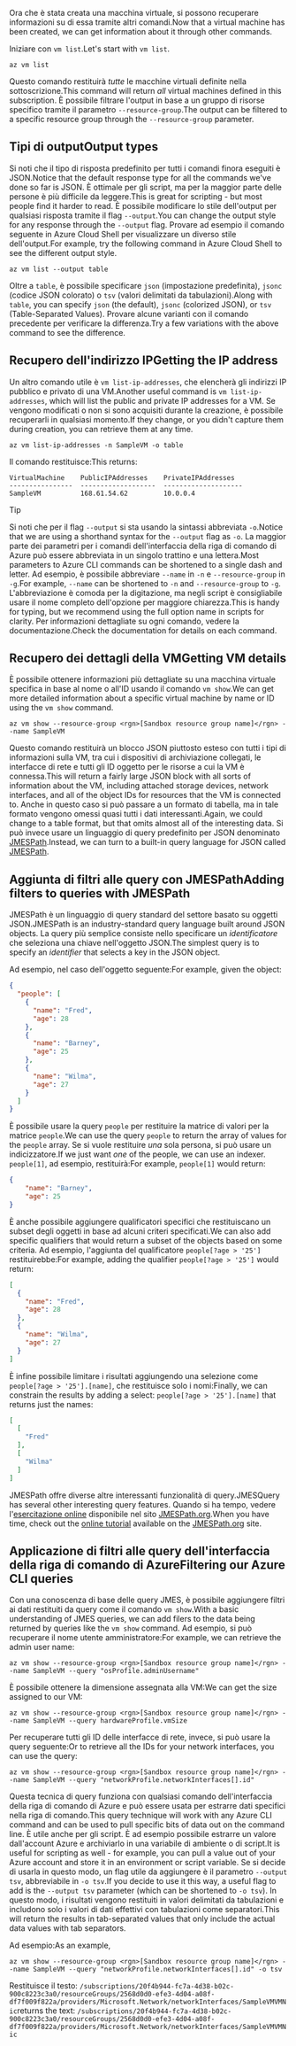 <span data-ttu-id="e5708-101">Ora che è stata creata una macchina virtuale, si possono recuperare informazioni su di essa tramite altri comandi.</span><span class="sxs-lookup"><span data-stu-id="e5708-101">Now that a virtual machine has been created, we can get information about it through other commands.</span></span>

<span data-ttu-id="e5708-102">Iniziare con `vm list`.</span><span class="sxs-lookup"><span data-stu-id="e5708-102">Let's start with `vm list`.</span></span>

```azurecli
az vm list
```

<span data-ttu-id="e5708-103">Questo comando restituirà _tutte_ le macchine virtuali definite nella sottoscrizione.</span><span class="sxs-lookup"><span data-stu-id="e5708-103">This command will return _all_ virtual machines defined in this subscription.</span></span> <span data-ttu-id="e5708-104">È possibile filtrare l'output in base a un gruppo di risorse specifico tramite il parametro `--resource-group`.</span><span class="sxs-lookup"><span data-stu-id="e5708-104">The output can be filtered to a specific resource group through the `--resource-group` parameter.</span></span> 

## <a name="output-types"></a><span data-ttu-id="e5708-105">Tipi di output</span><span class="sxs-lookup"><span data-stu-id="e5708-105">Output types</span></span>
<span data-ttu-id="e5708-106">Si noti che il tipo di risposta predefinito per tutti i comandi finora eseguiti è JSON.</span><span class="sxs-lookup"><span data-stu-id="e5708-106">Notice that the default response type for all the commands we've done so far is JSON.</span></span> <span data-ttu-id="e5708-107">È ottimale per gli script, ma per la maggior parte delle persone è più difficile da leggere.</span><span class="sxs-lookup"><span data-stu-id="e5708-107">This is great for scripting - but most people find it harder to read.</span></span> <span data-ttu-id="e5708-108">È possibile modificare lo stile dell'output per qualsiasi risposta tramite il flag `--output`.</span><span class="sxs-lookup"><span data-stu-id="e5708-108">You can change the output style for any response through the `--output` flag.</span></span> <span data-ttu-id="e5708-109">Provare ad esempio il comando seguente in Azure Cloud Shell per visualizzare un diverso stile dell'output.</span><span class="sxs-lookup"><span data-stu-id="e5708-109">For example, try the following command in Azure Cloud Shell to see the different output style.</span></span>

```azurecli
az vm list --output table
```

<span data-ttu-id="e5708-110">Oltre a `table`, è possibile specificare `json` (impostazione predefinita), `jsonc` (codice JSON colorato) o `tsv` (valori delimitati da tabulazioni).</span><span class="sxs-lookup"><span data-stu-id="e5708-110">Along with `table`, you can specify `json` (the default), `jsonc` (colorized JSON), or `tsv` (Table-Separated Values).</span></span> <span data-ttu-id="e5708-111">Provare alcune varianti con il comando precedente per verificare la differenza.</span><span class="sxs-lookup"><span data-stu-id="e5708-111">Try a few variations with the above command to see the difference.</span></span>

## <a name="getting-the-ip-address"></a><span data-ttu-id="e5708-112">Recupero dell'indirizzo IP</span><span class="sxs-lookup"><span data-stu-id="e5708-112">Getting the IP address</span></span>

<span data-ttu-id="e5708-113">Un altro comando utile è `vm list-ip-addresses`, che elencherà gli indirizzi IP pubblico e privato di una VM.</span><span class="sxs-lookup"><span data-stu-id="e5708-113">Another useful command is `vm list-ip-addresses`, which will list the public and private IP addresses for a VM.</span></span> <span data-ttu-id="e5708-114">Se vengono modificati o non si sono acquisiti durante la creazione, è possibile recuperarli in qualsiasi momento.</span><span class="sxs-lookup"><span data-stu-id="e5708-114">If they change, or you didn't capture them during creation, you can retrieve them at any time.</span></span>

```azurecli
az vm list-ip-addresses -n SampleVM -o table
```

<span data-ttu-id="e5708-115">Il comando restituisce:</span><span class="sxs-lookup"><span data-stu-id="e5708-115">This returns:</span></span>

```
VirtualMachine    PublicIPAddresses    PrivateIPAddresses
----------------  -------------------  --------------------
SampleVM          168.61.54.62         10.0.0.4
```

> [!TIP]
> <span data-ttu-id="e5708-116">Si noti che per il flag `--output` si sta usando la sintassi abbreviata `-o`.</span><span class="sxs-lookup"><span data-stu-id="e5708-116">Notice that we are using a shorthand syntax for the `--output` flag as `-o`.</span></span> <span data-ttu-id="e5708-117">La maggior parte dei parametri per i comandi dell'interfaccia della riga di comando di Azure può essere abbreviata in un singolo trattino e una lettera.</span><span class="sxs-lookup"><span data-stu-id="e5708-117">Most parameters to Azure CLI commands can be shortened to a single dash and letter.</span></span> <span data-ttu-id="e5708-118">Ad esempio, è possibile abbreviare `--name` in `-n` e `--resource-group` in `-g`.</span><span class="sxs-lookup"><span data-stu-id="e5708-118">For example, `--name` can be shortened to `-n` and `--resource-group` to `-g`.</span></span> <span data-ttu-id="e5708-119">L'abbreviazione è comoda per la digitazione, ma negli script è consigliabile usare il nome completo dell'opzione per maggiore chiarezza.</span><span class="sxs-lookup"><span data-stu-id="e5708-119">This is handy for typing, but we recommend using the full option name in scripts for clarity.</span></span> <span data-ttu-id="e5708-120">Per informazioni dettagliate su ogni comando, vedere la documentazione.</span><span class="sxs-lookup"><span data-stu-id="e5708-120">Check the documentation for details on each command.</span></span>

## <a name="getting-vm-details"></a><span data-ttu-id="e5708-121">Recupero dei dettagli della VM</span><span class="sxs-lookup"><span data-stu-id="e5708-121">Getting VM details</span></span>

<span data-ttu-id="e5708-122">È possibile ottenere informazioni più dettagliate su una macchina virtuale specifica in base al nome o all'ID usando il comando `vm show`.</span><span class="sxs-lookup"><span data-stu-id="e5708-122">We can get more detailed information about a specific virtual machine by name or ID using the `vm show` command.</span></span>

```azurecli
az vm show --resource-group <rgn>[Sandbox resource group name]</rgn> --name SampleVM
```

<span data-ttu-id="e5708-123">Questo comando restituirà un blocco JSON piuttosto esteso con tutti i tipi di informazioni sulla VM, tra cui i dispositivi di archiviazione collegati, le interfacce di rete e tutti gli ID oggetto per le risorse a cui la VM è connessa.</span><span class="sxs-lookup"><span data-stu-id="e5708-123">This will return a fairly large JSON block with all sorts of information about the VM, including attached storage devices, network interfaces, and all of the object IDs for resources that the VM is connected to.</span></span> <span data-ttu-id="e5708-124">Anche in questo caso si può passare a un formato di tabella, ma in tale formato vengono omessi quasi tutti i dati interessanti.</span><span class="sxs-lookup"><span data-stu-id="e5708-124">Again, we could change to a table format, but that omits almost all of the interesting data.</span></span> <span data-ttu-id="e5708-125">Si può invece usare un linguaggio di query predefinito per JSON denominato [JMESPath](http://jmespath.org/).</span><span class="sxs-lookup"><span data-stu-id="e5708-125">Instead, we can turn to a built-in query language for JSON called [JMESPath](http://jmespath.org/).</span></span>

## <a name="adding-filters-to-queries-with-jmespath"></a><span data-ttu-id="e5708-126">Aggiunta di filtri alle query con JMESPath</span><span class="sxs-lookup"><span data-stu-id="e5708-126">Adding filters to queries with JMESPath</span></span>

<span data-ttu-id="e5708-127">JMESPath è un linguaggio di query standard del settore basato su oggetti JSON.</span><span class="sxs-lookup"><span data-stu-id="e5708-127">JMESPath is an industry-standard query language built around JSON objects.</span></span> <span data-ttu-id="e5708-128">La query più semplice consiste nello specificare un _identificatore_ che seleziona una chiave nell'oggetto JSON.</span><span class="sxs-lookup"><span data-stu-id="e5708-128">The simplest query is to specify an _identifier_ that selects a key in the JSON object.</span></span>

<span data-ttu-id="e5708-129">Ad esempio, nel caso dell'oggetto seguente:</span><span class="sxs-lookup"><span data-stu-id="e5708-129">For example, given the object:</span></span>

```json
{
  "people": [
    {
      "name": "Fred",
      "age": 28
    },
    {
      "name": "Barney",
      "age": 25
    },
    {
      "name": "Wilma",
      "age": 27
    }
  ]
}
```

<span data-ttu-id="e5708-130">È possibile usare la query `people` per restituire la matrice di valori per la matrice `people`.</span><span class="sxs-lookup"><span data-stu-id="e5708-130">We can use the query `people` to return the array of values for the `people` array.</span></span> <span data-ttu-id="e5708-131">Se si vuole restituire _una_ sola persona, si può usare un indicizzatore.</span><span class="sxs-lookup"><span data-stu-id="e5708-131">If we just want _one_ of the people, we can use an indexer.</span></span> <span data-ttu-id="e5708-132">`people[1]`, ad esempio, restituirà:</span><span class="sxs-lookup"><span data-stu-id="e5708-132">For example, `people[1]` would return:</span></span>

```json
{
    "name": "Barney",
    "age": 25
}
```

<span data-ttu-id="e5708-133">È anche possibile aggiungere qualificatori specifici che restituiscano un subset degli oggetti in base ad alcuni criteri specificati.</span><span class="sxs-lookup"><span data-stu-id="e5708-133">We can also add specific qualifiers that would return a subset of the objects based on some criteria.</span></span> <span data-ttu-id="e5708-134">Ad esempio, l'aggiunta del qualificatore `people[?age > '25']` restituirebbe:</span><span class="sxs-lookup"><span data-stu-id="e5708-134">For example, adding the qualifier `people[?age > '25']` would return:</span></span>

```json
[
  {
    "name": "Fred",
    "age": 28
  },
  {
    "name": "Wilma",
    "age": 27
  }
]
```

<span data-ttu-id="e5708-135">È infine possibile limitare i risultati aggiungendo una selezione come `people[?age > '25'].[name]`, che restituisce solo i nomi:</span><span class="sxs-lookup"><span data-stu-id="e5708-135">Finally, we can constrain the results by adding a select: `people[?age > '25'].[name]` that returns just the names:</span></span>

```json
[
  [
    "Fred"
  ],
  [
    "Wilma"
  ]
]
```

<span data-ttu-id="e5708-136">JMESPath offre diverse altre interessanti funzionalità di query.</span><span class="sxs-lookup"><span data-stu-id="e5708-136">JMESQuery has several other interesting query features.</span></span> <span data-ttu-id="e5708-137">Quando si ha tempo, vedere l'[esercitazione online](http://jmespath.org/tutorial.html) disponibile nel sito [JMESPath.org](http://jmespath.org/).</span><span class="sxs-lookup"><span data-stu-id="e5708-137">When you have time, check out the [online tutorial](http://jmespath.org/tutorial.html) available on the [JMESPath.org](http://jmespath.org/) site.</span></span>

## <a name="filtering-our-azure-cli-queries"></a><span data-ttu-id="e5708-138">Applicazione di filtri alle query dell'interfaccia della riga di comando di Azure</span><span class="sxs-lookup"><span data-stu-id="e5708-138">Filtering our Azure CLI queries</span></span>

<span data-ttu-id="e5708-139">Con una conoscenza di base delle query JMES, è possibile aggiungere filtri ai dati restituiti da query come il comando `vm show`.</span><span class="sxs-lookup"><span data-stu-id="e5708-139">With a basic understanding of JMES queries, we can add filers to the data being returned by queries like the `vm show` command.</span></span> <span data-ttu-id="e5708-140">Ad esempio, si può recuperare il nome utente amministratore:</span><span class="sxs-lookup"><span data-stu-id="e5708-140">For example, we can retrieve the admin user name:</span></span>

```azurecli
az vm show --resource-group <rgn>[Sandbox resource group name]</rgn> --name SampleVM --query "osProfile.adminUsername"
```

<span data-ttu-id="e5708-141">È possibile ottenere la dimensione assegnata alla VM:</span><span class="sxs-lookup"><span data-stu-id="e5708-141">We can get the size assigned to our VM:</span></span>

```azurecli
az vm show --resource-group <rgn>[Sandbox resource group name]</rgn> --name SampleVM --query hardwareProfile.vmSize
```

<span data-ttu-id="e5708-142">Per recuperare tutti gli ID delle interfacce di rete, invece, si può usare la query seguente:</span><span class="sxs-lookup"><span data-stu-id="e5708-142">Or to retrieve all the IDs for your network interfaces, you can use the query:</span></span>

```azurecli
az vm show --resource-group <rgn>[Sandbox resource group name]</rgn> --name SampleVM --query "networkProfile.networkInterfaces[].id"
```

<span data-ttu-id="e5708-143">Questa tecnica di query funziona con qualsiasi comando dell'interfaccia della riga di comando di Azure e può essere usata per estrarre dati specifici nella riga di comando.</span><span class="sxs-lookup"><span data-stu-id="e5708-143">This query technique will work with any Azure CLI command and can be used to pull specific bits of data out on the command line.</span></span> <span data-ttu-id="e5708-144">È utile anche per gli script. È ad esempio possibile estrarre un valore dall'account Azure e archiviarlo in una variabile di ambiente o di script.</span><span class="sxs-lookup"><span data-stu-id="e5708-144">It is useful for scripting as well - for example, you can pull a value out of your Azure account and store it in an environment or script variable.</span></span> <span data-ttu-id="e5708-145">Se si decide di usarla in questo modo, un flag utile da aggiungere è il parametro `--output tsv`, abbreviabile in `-o tsv`.</span><span class="sxs-lookup"><span data-stu-id="e5708-145">If you decide to use it this way, a useful flag to add is the `--output tsv` parameter (which can be shortened to `-o tsv`).</span></span> <span data-ttu-id="e5708-146">In questo modo, i risultati vengono restituiti in valori delimitati da tabulazioni e includono solo i valori di dati effettivi con tabulazioni come separatori.</span><span class="sxs-lookup"><span data-stu-id="e5708-146">This will return the results in tab-separated values that only include the actual data values with tab separators.</span></span>

<span data-ttu-id="e5708-147">Ad esempio:</span><span class="sxs-lookup"><span data-stu-id="e5708-147">As an example,</span></span>

```azurecli
az vm show --resource-group <rgn>[Sandbox resource group name]</rgn> --name SampleVM --query "networkProfile.networkInterfaces[].id" -o tsv
```

<span data-ttu-id="e5708-148">Restituisce il testo: `/subscriptions/20f4b944-fc7a-4d38-b02c-900c8223c3a0/resourceGroups/2568d0d0-efe3-4d04-a08f-df7f009f822a/providers/Microsoft.Network/networkInterfaces/SampleVMVMNic`</span><span class="sxs-lookup"><span data-stu-id="e5708-148">returns the text: `/subscriptions/20f4b944-fc7a-4d38-b02c-900c8223c3a0/resourceGroups/2568d0d0-efe3-4d04-a08f-df7f009f822a/providers/Microsoft.Network/networkInterfaces/SampleVMVMNic`</span></span>
